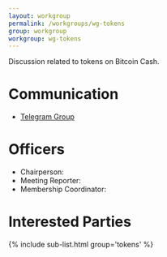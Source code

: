 ```yaml
---
layout: workgroup
permalink: /workgroups/wg-tokens
group: workgroup
workgroup: wg-tokens
---
```


Discussion related to tokens on Bitcoin Cash.

# Communication

* [Telegram Group](https://t.me/joinchat/HCYr504uzFyB7djbgD1dag)

# Officers

 * Chairperson:
 * Meeting Reporter:
 * Membership Coordinator:

# Interested Parties

{% include sub-list.html group='tokens' %}
